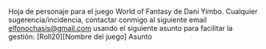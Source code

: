 Hoja de personaje para el juego World of Fantasy de Dani Yimbo. Cualquier sugerencia/incidencia, contactar conmigo al siguiente email elfonochasis@gmail.com  usando el siguiente asunto para facilitar la gesti&oacute;n: [Roll20][Nombre del juego] Asunto